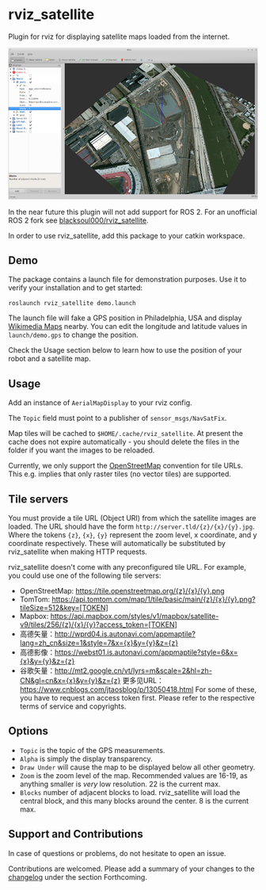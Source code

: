# rviz_satellite

Plugin for rviz for displaying satellite maps loaded from the internet.

![Alt text](.screenshot.png?raw=true "Example Image")

In the near future this plugin will not add support for ROS 2.
For an unofficial ROS 2 fork see [blacksoul000/rviz_satellite](https://github.com/blacksoul000/rviz_satellite/tree/dashing).

In order to use rviz_satellite, add this package to your catkin workspace.

## Demo

The package contains a launch file for demonstration purposes.
Use it to verify your installation and to get started:

```
roslaunch rviz_satellite demo.launch
```

The launch file will fake a GPS position in Philadelphia, USA and display [Wikimedia Maps](https://maps.wikimedia.org) nearby.
You can edit the longitude and latitude values in `launch/demo.gps` to change the position.

Check the Usage section below to learn how to use the position of your robot and a satellite map.

## Usage

Add an instance of `AerialMapDisplay` to your rviz config.

The `Topic` field must point to a publisher of `sensor_msgs/NavSatFix`.

Map tiles will be cached to `$HOME/.cache/rviz_satellite`.
At present the cache does not expire automatically - you should delete the files in the folder if you want the images to be reloaded.

Currently, we only support the [OpenStreetMap](http://wiki.openstreetmap.org/wiki/Slippy_map_tilenames) convention for tile URLs.
This e.g. implies that only raster tiles (no vector tiles) are supported.

## Tile servers

You must provide a tile URL (Object URI) from which the satellite images are loaded.
The URL should have the form `http://server.tld/{z}/{x}/{y}.jpg`.
Where the tokens `{z}`, `{x}`, `{y}` represent the zoom level, x coordinate, and y coordinate respectively.
These will automatically be substituted by rviz_satellite when making HTTP requests.

rviz_satellite doesn't come with any preconfigured tile URL.
For example, you could use one of the following tile servers:

* OpenStreetMap: https://tile.openstreetmap.org/{z}/{x}/{y}.png
* TomTom: https://api.tomtom.com/map/1/tile/basic/main/{z}/{x}/{y}.png?tileSize=512&key=[TOKEN]
* Mapbox: https://api.mapbox.com/styles/v1/mapbox/satellite-v9/tiles/256/{z}/{x}/{y}?access_token=[TOKEN]
* 高德矢量：http://wprd04.is.autonavi.com/appmaptile?lang=zh_cn&size=1&style=7&x={x}&y={y}&z={z}
* 高德影像：https://webst01.is.autonavi.com/appmaptile?style=6&x={x}&y={y}&z={z}
* 谷歌矢量：http://mt2.google.cn/vt/lyrs=m&scale=2&hl=zh-CN&gl=cn&x={x}&y={y}&z={z}
更多见URL：https://www.cnblogs.com/jtaosblog/p/13050418.html
For some of these, you have to request an access token first.
Please refer to the respective terms of service and copyrights.

## Options

- `Topic` is the topic of the GPS measurements.
- `Alpha` is simply the display transparency.
- `Draw Under` will cause the map to be displayed below all other geometry.
- `Zoom` is the zoom level of the map. Recommended values are 16-19, as anything smaller is _very_ low resolution. 22 is the current max.
- `Blocks` number of adjacent blocks to load. rviz_satellite will load the central block, and this many blocks around the center. 8 is the current max.

## Support and Contributions

In case of questions or problems, do not hesitate to open an issue.

Contributions are welcomed. Please add a summary of your changes to the [changelog](CHANGELOG.rst) under the section Forthcoming.
